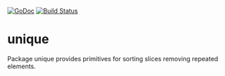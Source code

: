 [![GoDoc](https://godoc.org/github.com/campoy/unique?status.svg)](https://godoc.org/github.com/campoy/unique) [![Build Status](https://travis-ci.org/campoy/unique.svg)](https://travis-ci.org/campoy/unique)


# unique

Package unique provides primitives for sorting slices removing
repeated elements.
